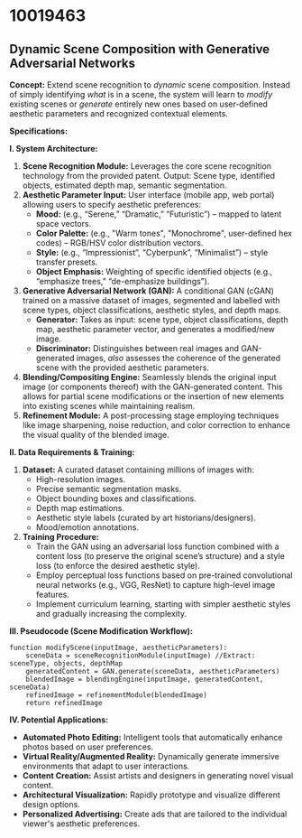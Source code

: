 # 10019463

## Dynamic Scene Composition with Generative Adversarial Networks

**Concept:** Extend scene recognition to *dynamic* scene composition. Instead of simply identifying *what* is in a scene, the system will learn to *modify* existing scenes or *generate* entirely new ones based on user-defined aesthetic parameters and recognized contextual elements.

**Specifications:**

**I. System Architecture:**

1.  **Scene Recognition Module:** Leverages the core scene recognition technology from the provided patent. Output: Scene type, identified objects, estimated depth map, semantic segmentation.
2.  **Aesthetic Parameter Input:** User interface (mobile app, web portal) allowing users to specify aesthetic preferences:
    *   **Mood:** (e.g., “Serene,” “Dramatic,” “Futuristic”) – mapped to latent space vectors.
    *   **Color Palette:** (e.g., "Warm tones", "Monochrome", user-defined hex codes) – RGB/HSV color distribution vectors.
    *   **Style:** (e.g., “Impressionist”, “Cyberpunk”, “Minimalist”) – style transfer presets.
    *   **Object Emphasis:** Weighting of specific identified objects (e.g., “emphasize trees,” “de-emphasize buildings”).
3.  **Generative Adversarial Network (GAN):**  A conditional GAN (cGAN) trained on a massive dataset of images, segmented and labelled with scene types, object classifications, aesthetic styles, and depth maps.
    *   **Generator:** Takes as input: scene type, object classifications, depth map, aesthetic parameter vector, and generates a modified/new image.
    *   **Discriminator:** Distinguishes between real images and GAN-generated images, *also* assesses the coherence of the generated scene with the provided aesthetic parameters.
4.  **Blending/Compositing Engine:**  Seamlessly blends the original input image (or components thereof) with the GAN-generated content. This allows for partial scene modifications or the insertion of new elements into existing scenes while maintaining realism.
5.  **Refinement Module:** A post-processing stage employing techniques like image sharpening, noise reduction, and color correction to enhance the visual quality of the blended image.

**II. Data Requirements & Training:**

1.  **Dataset:**  A curated dataset containing millions of images with:
    *   High-resolution images.
    *   Precise semantic segmentation masks.
    *   Object bounding boxes and classifications.
    *   Depth map estimations.
    *   Aesthetic style labels (curated by art historians/designers).
    *   Mood/emotion annotations.
2.  **Training Procedure:**
    *   Train the GAN using an adversarial loss function combined with a content loss (to preserve the original scene’s structure) and a style loss (to enforce the desired aesthetic style).
    *   Employ perceptual loss functions based on pre-trained convolutional neural networks (e.g., VGG, ResNet) to capture high-level image features.
    *   Implement curriculum learning, starting with simpler aesthetic styles and gradually increasing the complexity.

**III. Pseudocode (Scene Modification Workflow):**

```pseudocode
function modifyScene(inputImage, aestheticParameters):
    sceneData = sceneRecognitionModule(inputImage) //Extract: sceneType, objects, depthMap
    generatedContent = GAN.generate(sceneData, aestheticParameters)
    blendedImage = blendingEngine(inputImage, generatedContent, sceneData)
    refinedImage = refinementModule(blendedImage)
    return refinedImage
```

**IV. Potential Applications:**

*   **Automated Photo Editing:**  Intelligent tools that automatically enhance photos based on user preferences.
*   **Virtual Reality/Augmented Reality:**  Dynamically generate immersive environments that adapt to user interactions.
*   **Content Creation:**  Assist artists and designers in generating novel visual content.
*   **Architectural Visualization:**  Rapidly prototype and visualize different design options.
*   **Personalized Advertising:** Create ads that are tailored to the individual viewer's aesthetic preferences.